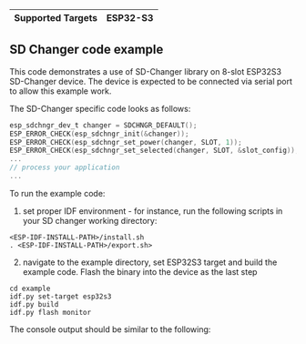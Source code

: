 | Supported Targets | ESP32-S3 |
| ----------------- | -------- |


## SD Changer code example

This code demonstrates a use of SD-Changer library on 8-slot ESP32S3 SD-Changer device. 
The device is expected to be connected via serial port to allow this example work.

The SD-Changer specific code looks as follows:

```c
esp_sdchngr_dev_t changer = SDCHNGR_DEFAULT();
ESP_ERROR_CHECK(esp_sdchngr_init(&changer));
ESP_ERROR_CHECK(esp_sdchngr_set_power(changer, SLOT, 1));
ESP_ERROR_CHECK(esp_sdchngr_set_selected(changer, SLOT, &slot_config));
...
// process your application
...
```

To run the example code:

1. set proper IDF environment - for instance, run the following scripts in your SD changer working directory:
```
<ESP-IDF-INSTALL-PATH>/install.sh
. <ESP-IDF-INSTALL-PATH>/export.sh>
```

2. navigate to the example directory, set ESP32S3 target and build the example code. Flash the binary into the device as the last step
```
cd example
idf.py set-target esp32s3
idf.py build
idf.py flash monitor
```

The console output should be similar to the following: